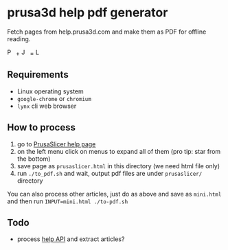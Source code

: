 # prusa3d help pdf generator

Fetch pages from help.prusa3d.com and make them as PDF for offline reading.

<!-- markdownlint-disable html line-length -->
<img src="https://upload.wikimedia.org/wikipedia/commons/8/87/PDF_file_icon.svg" width="16px" alt="PDF icon"> + <img src="https://encrypted-tbn0.gstatic.com/images?q=tbn:ANd9GcTcci_ihHlaQrtKYWEQe0PbDgoJBWvWhtkoY5kAg7v4bsBeiQVR43_qeU1X3_9aCTgAwFE&usqp=CAU" height="16px" alt="Josef Prusa"> =
<img src="https://upload.wikimedia.org/wikipedia/commons/thumb/f/f1/Heart_coraz%C3%B3n.svg/1280px-Heart_coraz%C3%B3n.svg.png" height="16px" alt="Love">
<!-- markdownlint-enable html line-length -->

## Requirements

- Linux operating system
- `google-chrome` or `chromium`
- `lynx` cli web browser

## How to process

1. go to [PrusaSlicer help page](https://help.prusa3d.com/article/download-prusaslicer_2220)
2. on the left menu click on menus to expand all of them (pro tip: star from the bottom)
3. save page as `prusaslicer.html` in this directory (we need html file only)
4. run `./to_pdf.sh` and wait, output pdf files are under `prusaslicer/` directory

You can also process other articles, just do as above and save as `mini.html`
and then run `INPUT=mini.html ./to-pdf.sh`

## Todo

- process [help API](https://help.prusa3d.com/api/v1/helps?lng=en&page=1&per_page=9999&category=configuration-and-profiles_207)
  and extract articles?
